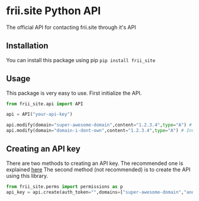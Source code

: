 # frii.site Python API
The official API for contacting frii.site through it's API

## Installation
You can install this package using pip
`pip install frii_site`

## Usage
This package is very easy to use. First initialize the API.
```python
from frii_site.api import API

api = API("your-api-key")

api.modify(domain="super-awesome-domain",content="1.2.3.4",type="A") # True
api.modify(domain="domain-i-dont-own",content="1.2.3.4",type="A") # InvalidPerms exception
```

## Creating an API key
There are two methods to creating an API key. The recommended one is explained [here](https://github.com/ctih1/frii.site-frontend/wiki/API#getting-started)
The second method (not recommended) is to create the API using this library.
```python
from frii_site.perms import permissions as p
api_key = api.create(auth_token="",domains=["super-awesome-domain","another-domain"],perms=[p.MODIFY_CONTENT,...])
```